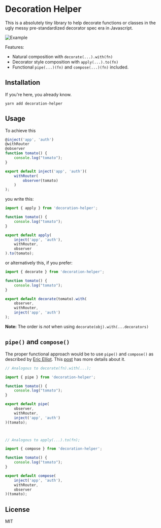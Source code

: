# Decoration Helper

This is a absolutely tiny library to help decorate functions or classes in the ugly messy pre-standardized decorator spec era in Javascript.

![Example](https://i.imgur.com/S2NnIgR.png)

Features:
- Natural composition with `decorate(...).with(fn)`
- Decorator style composition with `apply(...).to(fn)`
- Functional `pipe(...)(fn)` and `compose(...)(fn)` included.

## Installation

If you're here, you already know.

```
yarn add decoration-helper
```

## Usage

To achieve this

```js
@inject('app', 'auth')
@withRouter
@observer
function tomato() {
    console.log("tomato");
}

export default inject('app', 'auth')(
    withRouter(
        observer(tomato)
    )
);
```

you write this:

```js
import { apply } from 'decoration-helper';

function tomato() {
    console.log("tomato");
}

export default apply(
    inject('app', 'auth'),
    withRouter,
    observer
).to(tomato);
```

or alternatively this, if you prefer:

```js
import { decorate } from 'decoration-helper';

function tomato() {
    console.log("tomato");
}

export default decorate(tomato).with(
    observer,
    withRouter,
    inject('app', 'auth')
);
```

**Note:** The order is _not_ when using `decorate(obj).with(...decorators)`


## `pipe()` and `compose()`

The proper functional approach would be to use `pipe()` and `compose()` as described by 
[Eric Elliot](https://medium.com/@_ericelliott).
This [post](https://medium.com/free-code-camp/pipe-and-compose-in-javascript-5b04004ac937) has
more details about it.

```js
// Analogous to decorate(fn).with(...);

import { pipe } from 'decoration-helper';

function tomato() {
    console.log("tomato");
}

export default pipe(
    observer,
    withRouter,
    inject('app', 'auth')
)(tomato);



// Analogous to apply(...).to(fn);

import { compose } from 'decoration-helper';

function tomato() {
    console.log("tomato");
}

export default compose(
    inject('app', 'auth'),
    withRouter,
    observer  
)(tomato);
```


## License
MIT